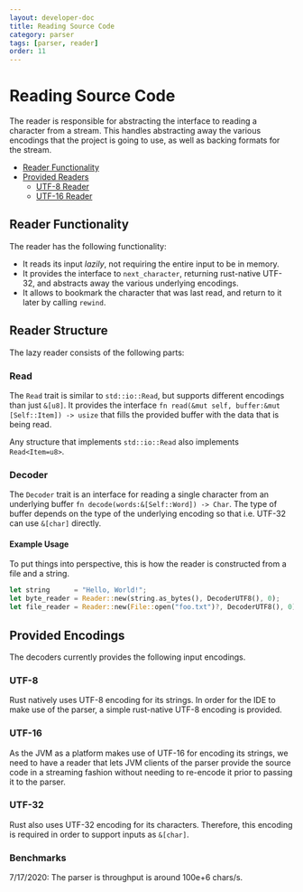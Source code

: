 ```yaml
---
layout: developer-doc
title: Reading Source Code
category: parser
tags: [parser, reader]
order: 11
---
```


# Reading Source Code
The reader is responsible for abstracting the interface to reading a character
from a stream. This handles abstracting away the various encodings that the
project is going to use, as well as backing formats for the stream.

<!-- MarkdownTOC levels="2,3" autolink="true" -->

- [Reader Functionality](#reader-functionality)
- [Provided Readers](#provided-readers)
    - [UTF-8 Reader](#utf-8-reader)
    - [UTF-16 Reader](#utf-16-reader)

<!-- /MarkdownTOC -->

## Reader Functionality
The reader has the following functionality:

- It reads its input _lazily_, not requiring the entire input to be in
  memory.
- It provides the interface to `next_character`, returning rust-native
  UTF-32, and abstracts away the various underlying encodings.
- It allows to bookmark the character that was last read, and return to it
  later by calling `rewind`.
  
## Reader Structure

The lazy reader consists of the following parts:

### Read

The `Read` trait is similar to `std::io::Read`, but supports different
 encodings than just `&[u8]`. It provides the interface 
 `fn read(&mut self, buffer:&mut [Self::Item]) -> usize` that fills the provided
 buffer with the data that is being read.
 
Any structure that implements `std::io::Read` also implements `Read<Item=u8>`.

### Decoder

The `Decoder` trait is an interface for reading a single character from an 
underlying buffer `fn decode(words:&[Self::Word]) -> Char`. The type of buffer
depends on the type of the underlying encoding so that i.e. UTF-32 can use `&[char]` directly.

#### Example Usage  

To put things into perspective, this is how the reader is constructed from a file
and a string.

```rust
let string      = "Hello, World!";
let byte_reader = Reader::new(string.as_bytes(), DecoderUTF8(), 0);
let file_reader = Reader::new(File::open("foo.txt")?, DecoderUTF8(), 0);
```

## Provided Encodings 
The decoders currently provides the following input encodings.

### UTF-8
Rust natively uses UTF-8 encoding for its strings. In order for the IDE to make
use of the parser, a simple rust-native UTF-8 encoding is provided.

### UTF-16
As the JVM as a platform makes use of UTF-16 for encoding its strings, we need
to have a reader that lets JVM clients of the parser provide the source
code in a streaming fashion without needing to re-encode it prior to passing it
to the parser. 

### UTF-32
Rust also uses UTF-32 encoding for its characters. Therefore, this encoding is
required in order to support inputs as `&[char]`. 

### Benchmarks

7/17/2020: The parser is throughput is around 100e+6 chars/s.
